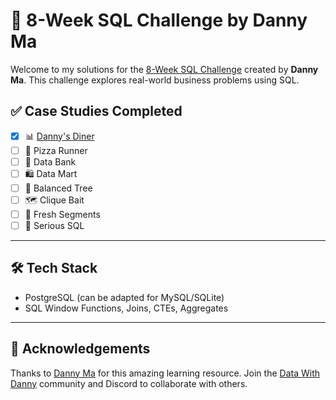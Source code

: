 # 🧠 8-Week SQL Challenge by Danny Ma

Welcome to my solutions for the [8-Week SQL Challenge](https://8weeksqlchallenge.com/) created by **Danny Ma**. This challenge explores real-world business problems using SQL.

## ✅ Case Studies Completed

- [x] 📊 [Danny's Diner](./dannys_diner)
- [ ] 🍕 Pizza Runner
- [ ] 🏦 Data Bank
- [ ] 🛍️ Data Mart
- [ ] 🧾 Balanced Tree
- [ ] 🗺️ Clique Bait
- [ ] 🔢 Fresh Segments
- [ ] 🧬 Serious SQL

---

## 🛠️ Tech Stack

- PostgreSQL (can be adapted for MySQL/SQLite)
- SQL Window Functions, Joins, CTEs, Aggregates

---

## 🙌 Acknowledgements

Thanks to [Danny Ma](https://twitter.com/datawithdanny) for this amazing learning resource. Join the [Data With Danny](https://datawithdanny.com/) community and Discord to collaborate with others.

